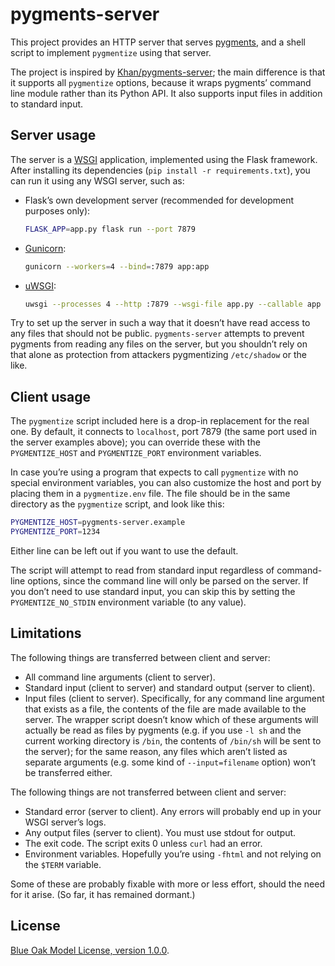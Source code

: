 # pygments-server

This project provides an HTTP server that serves [pygments][],
and a shell script to implement `pygmentize` using that server.

The project is inspired by [Khan/pygments-server][];
the main difference is that it supports all `pygmentize` options,
because it wraps pygments’ command line module rather than its Python API.
It also supports input files in addition to standard input.

## Server usage

The server is a [WSGI][] application, implemented using the Flask framework.
After installing its dependencies (`pip install -r requirements.txt`),
you can run it using any WSGI server, such as:

- Flask’s own development server (recommended for development purposes only):

  ```sh
  FLASK_APP=app.py flask run --port 7879
  ```
  
- [Gunicorn][]:

  ```sh
  gunicorn --workers=4 --bind=:7879 app:app
  ```
  
- [uWSGI][]:

  ```sh
  uwsgi --processes 4 --http :7879 --wsgi-file app.py --callable app
  ```

Try to set up the server in such a way that it doesn’t have read access to any files that should not be public.
`pygments-server` attempts to prevent pygments from reading any files on the server,
but you shouldn’t rely on that alone as protection from attackers pygmentizing `/etc/shadow` or the like.

## Client usage

The `pygmentize` script included here is a drop-in replacement for the real one.
By default, it connects to `localhost`, port 7879
(the same port used in the server examples above);
you can override these with the `PYGMENTIZE_HOST` and `PYGMENTIZE_PORT` environment variables.

In case you’re using a program that expects to call `pygmentize` with no special environment variables,
you can also customize the host and port by placing them in a `pygmentize.env` file.
The file should be in the same directory as the `pygmentize` script, and look like this:

```sh
PYGMENTIZE_HOST=pygments-server.example
PYGMENTIZE_PORT=1234
```

Either line can be left out if you want to use the default.

The script will attempt to read from standard input regardless of command-line options,
since the command line will only be parsed on the server.
If you don’t need to use standard input,
you can skip this by setting the `PYGMENTIZE_NO_STDIN` environment variable (to any value).

## Limitations

The following things are transferred between client and server:

- All command line arguments (client to server).
- Standard input (client to server) and standard output (server to client).
- Input files (client to server).
  Specifically, for any command line argument that exists as a file,
  the contents of the file are made available to the server.
  The wrapper script doesn’t know which of these arguments will actually be read as files by pygments
  (e.g. if you use `-l sh` and the current working directory is `/bin`,
  the contents of `/bin/sh` will be sent to the server);
  for the same reason, any files which aren’t listed as separate arguments
  (e.g. some kind of `--input=filename` option)
  won’t be transferred either.

The following things are not transferred between client and server:

- Standard error (server to client).
  Any errors will probably end up in your WSGI server’s logs.
- Any output files (server to client).
  You must use stdout for output.
- The exit code.
  The script exits 0 unless `curl` had an error.
- Environment variables.
  Hopefully you’re using `-fhtml` and not relying on the `$TERM` variable.

Some of these are probably fixable with more or less effort,
should the need for it arise.
(So far, it has remained dormant.)

## License

[Blue Oak Model License, version 1.0.0][BlueOak-1.0.0].

[pygments]: https://pygments.org/
[Khan/pygments-server]: https://github.com/Khan/pygments-server
[WSGI]: https://www.wikidata.org/wiki/Special:GoToLinkedPage/enwiki/Q539164
[Gunicorn]: https://gunicorn.org/
[uWSGI]: https://uwsgi-docs.readthedocs.io/en/latest/
[BlueOak-1.0.0]: https://blueoakcouncil.org/license/1.0.0
